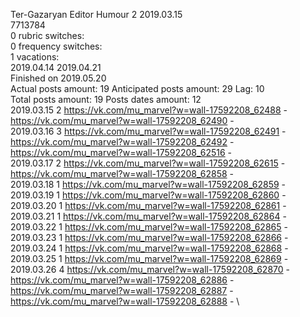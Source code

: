 Ter-Gazaryan	Editor Humour 2 2019.03.15\
7713784\
0 rubric switches:\
0 frequency switches:\
1 vacations:\
2019.04.14 2019.04.21 \
Finished on 2019.05.20\
Actual posts amount: 19	Anticipated posts amount: 29	 Lag: 10
\
Total posts amount: 19	Posts dates amount: 12\
2019.03.15 2 https://vk.com/mu_marvel?w=wall-17592208_62488 - https://vk.com/mu_marvel?w=wall-17592208_62490 - \
2019.03.16 3 https://vk.com/mu_marvel?w=wall-17592208_62491 - https://vk.com/mu_marvel?w=wall-17592208_62492 - https://vk.com/mu_marvel?w=wall-17592208_62516 - \
2019.03.17 2 https://vk.com/mu_marvel?w=wall-17592208_62615 - https://vk.com/mu_marvel?w=wall-17592208_62858 - \
2019.03.18 1 https://vk.com/mu_marvel?w=wall-17592208_62859 - \
2019.03.19 1 https://vk.com/mu_marvel?w=wall-17592208_62860 - \
2019.03.20 1 https://vk.com/mu_marvel?w=wall-17592208_62861 - \
2019.03.21 1 https://vk.com/mu_marvel?w=wall-17592208_62864 - \
2019.03.22 1 https://vk.com/mu_marvel?w=wall-17592208_62865 - \
2019.03.23 1 https://vk.com/mu_marvel?w=wall-17592208_62866 - \
2019.03.24 1 https://vk.com/mu_marvel?w=wall-17592208_62868 - \
2019.03.25 1 https://vk.com/mu_marvel?w=wall-17592208_62869 - \
2019.03.26 4 https://vk.com/mu_marvel?w=wall-17592208_62870 - https://vk.com/mu_marvel?w=wall-17592208_62886 - https://vk.com/mu_marvel?w=wall-17592208_62887 - https://vk.com/mu_marvel?w=wall-17592208_62888 - \

